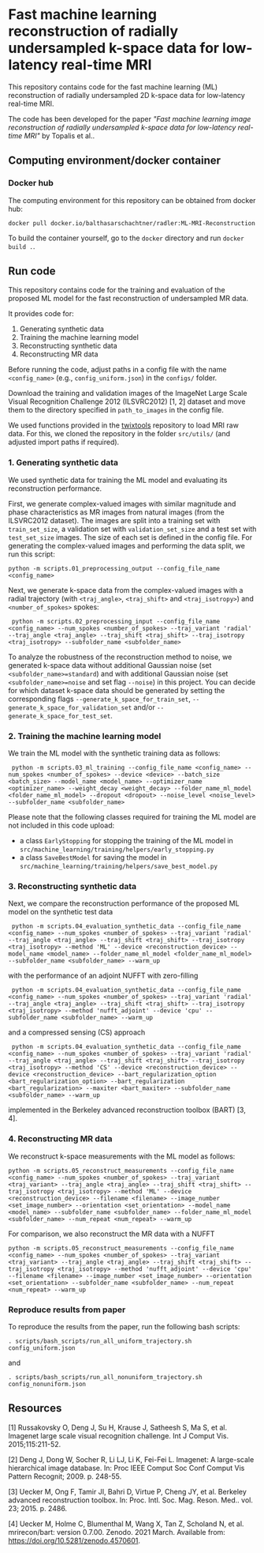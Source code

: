 # Fast machine learning reconstruction of radially undersampled k-space data for low-latency real-time MRI
This repository contains code for the fast machine learning (ML) reconstruction of radially undersampled 2D k-space data for low-latency real-time MRI.

The code has been developed for the paper *"Fast machine learning image reconstruction of radially undersampled k-space data for low-latency real-time MRI"* by Topalis et al..

## Computing environment/docker container

### Docker hub

The computing environment for this repository can be obtained from docker hub:

`docker pull docker.io/balthasarschachtner/radler:ML-MRI-Reconstruction`

To build the container yourself, go to the `docker` directory and run `docker build .`.

## Run code
This repository contains code for the training and evaluation of the proposed ML model for the fast reconstruction of undersampled MR data.

It provides code for:
1. Generating synthetic data
2. Training the machine learning model
3. Reconstructing synthetic data
4. Reconstructing MR data

Before running the code, adjust paths in a config file with the name `<config_name>` (e.g., `config_uniform.json`) in the `configs/` folder.

Download the training and validation images of the ImageNet Large Scale Visual Recognition Challenge 2012 (ILSVRC2012) [1, 2] dataset and move them to the directory specified in `path_to_images` in the config file.

We used functions provided in the [twixtools](https://github.com/pehses/twixtools.git) repository to load MRI raw data.
For this, we  cloned the repository in the folder `src/utils/` (and adjusted import paths if required).

### 1. Generating synthetic data
We used synthetic data for training the ML model and evaluating its reconstruction performance.

First, we generate complex-valued images with similar magnitude and phase characteristics as MR images from natural images (from the ILSVRC2012 dataset).
The images are split into a training set with `train_set_size`, a validation set with `validation_set_size` and a test set with `test_set_size` images.
The size of each set is defined in the config file.
For generating the complex-valued images and performing the data split, we run this script:
```shell
python -m scripts.01_preprocessing_output --config_file_name <config_name>
```
Next, we generate k-space data from the complex-valued images with a radial trajectory (with `<traj_angle>`, `<traj_shift>` and `<traj_isotropy>`) and `<number_of_spokes>` spokes:
```shell
 python -m scripts.02_preprocessing_input --config_file_name <config_name> --num_spokes <number_of_spokes> --traj_variant 'radial' --traj_angle <traj_angle> --traj_shift <traj_shift> --traj_isotropy <traj_isotropy> --subfolder_name <subfolder_name>
```
To analyze the robustness of the reconstruction method to noise, we generated k-space data without additional Gaussian noise (set `<subfolder_name>=standard`) and with additional Gaussian noise (set `<subfolder_name>=noise` and set flag `--noise`) in this project.
You can decide for which dataset k-space data should be generated by setting the corresponding flags `--generate_k_space_for_train_set`, `--generate_k_space_for_validation_set` and/or `--generate_k_space_for_test_set`.

### 2. Training the machine learning model
We train the ML model with the synthetic training data as follows:
```shell
 python -m scripts.03_ml_training --config_file_name <config_name> --num_spokes <number_of_spokes> --device <device> --batch_size <batch_size> --model_name <model_name> --optimizer_name <optimizer_name> --weight_decay <weight_decay> --folder_name_ml_model <folder_name_ml_model> --dropout <dropout> --noise_level <noise_level> --subfolder_name <subfolder_name>
```
Please note that the following classes required for training the ML model are not included in this code upload:
- a class `EarlyStopping` for stopping the training of the ML model in `src/machine_learning/training/helpers/early_stopping.py`
- a class `SaveBestModel` for saving the model in `src/machine_learning/training/helpers/save_best_model.py`

### 3. Reconstructing synthetic data
Next, we compare the reconstruction performance of the proposed ML model on the synthetic test data
```shell
 python -m scripts.04_evaluation_synthetic_data --config_file_name <config_name> --num_spokes <number_of_spokes> --traj_variant 'radial' --traj_angle <traj_angle> --traj_shift <traj_shift> --traj_isotropy <traj_isotropy> --method 'ML' --device <reconstruction_device> --model_name <model_name> --folder_name_ml_model <folder_name_ml_model> --subfolder_name <subfolder_name> --warm_up
```
with the performance of an adjoint NUFFT with zero-filling
```shell
 python -m scripts.04_evaluation_synthetic_data --config_file_name <config_name> --num_spokes <number_of_spokes> --traj_variant 'radial' --traj_angle <traj_angle> --traj_shift <traj_shift> --traj_isotropy <traj_isotropy> --method 'nufft_adjoint' --device 'cpu' --subfolder_name <subfolder_name> --warm_up
```
and a compressed sensing (CS) approach
```shell
 python -m scripts.04_evaluation_synthetic_data --config_file_name <config_name> --num_spokes <number_of_spokes> --traj_variant 'radial' --traj_angle <traj_angle> --traj_shift <traj_shift> --traj_isotropy <traj_isotropy> --method 'CS' --device <reconstruction_device> --device <reconstruction_device> --bart_regularization_option <bart_regularization_option> --bart_regularization <bart_regularization> --maxiter <bart_maxiter> --subfolder_name <subfolder_name> --warm_up
```
implemented in the Berkeley advanced reconstruction toolbox (BART) [3, 4].

### 4. Reconstructing MR data
We reconstruct k-space measurements with the ML model as follows:
```shell
python -m scripts.05_reconstruct_measurements --config_file_name <config_name> --num_spokes <number_of_spokes> --traj_variant <traj_variant> --traj_angle <traj_angle> --traj_shift <traj_shift> --traj_isotropy <traj_isotropy> --method 'ML' --device <reconstruction_device> --filename <filename> --image_number <set_image_number> --orientation <set_orientation> --model_name <model_name> --subfolder_name <subfolder_name> --folder_name_ml_model <subfolder_name> --num_repeat <num_repeat> --warm_up
```
For comparison, we also reconstruct the MR data with a NUFFT
```shell
python -m scripts.05_reconstruct_measurements --config_file_name <config_name> --num_spokes <number_of_spokes> --traj_variant <traj_variant> --traj_angle <traj_angle> --traj_shift <traj_shift> --traj_isotropy <traj_isotropy> --method 'nufft_adjoint' --device 'cpu' --filename <filename> --image_number <set_image_number> --orientation <set_orientation> --subfolder_name <subfolder_name> --num_repeat <num_repeat> --warm_up
```


### Reproduce results from paper
To reproduce the results from the paper, run the following bash scripts:
```shell
. scripts/bash_scripts/run_all_uniform_trajectory.sh config_uniform.json
```
and 
```shell
. scripts/bash_scripts/run_all_nonuniform_trajectory.sh config_nonuniform.json
```

## Resources
[1] Russakovsky O, Deng J, Su H, Krause J, Satheesh S, Ma S, et al. Imagenet large scale visual recognition challenge. Int J Comput Vis. 2015;115:211-52.

[2] Deng J, Dong W, Socher R, Li LJ, Li K, Fei-Fei L. Imagenet: A large-scale hierarchical image database. In: Proc IEEE Comput Soc Conf Comput Vis Pattern Recognit; 2009. p. 248-55.

[3] Uecker M, Ong F, Tamir JI, Bahri D, Virtue P, Cheng JY, et al. Berkeley advanced reconstruction toolbox. In: Proc. Intl. Soc. Mag. Reson. Med.. vol. 23; 2015. p. 2486.

[4] Uecker M, Holme C, Blumenthal M, Wang X, Tan Z, Scholand N, et al. mrirecon/bart: version 0.7.00. Zenodo. 2021 March. Available from: https://doi.org/10.5281/zenodo.4570601.
